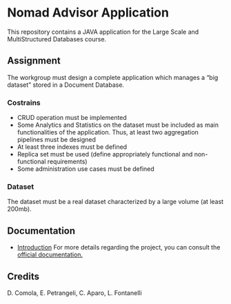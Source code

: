 # Nomad Advisor Application
This repository contains a JAVA application for the Large Scale and MultiStructured Databases course.

## Assignment
The workgroup must design a complete application which manages a “big dataset” stored in a Document Database.

### Costrains 
* CRUD operation must be implemented
* Some Analytics and Statistics on the dataset must be included as main functionalities of the application. Thus, at least two aggregation pipelines must be designed
* At least three indexes must be defined
* Replica set must be used (define appropriately functional and non-functional requirements)
* Some administration use cases must be defined

### Dataset
The dataset must be a real dataset characterized by a large volume (at least 200mb).

## Documentation
* [Introduction](/docs/introduction.md)
For more details regarding the project, you can consult the [official documentation.](/docs/documentation.pdf)

## Credits
D. Comola, E. Petrangeli, C. Aparo, L. Fontanelli